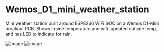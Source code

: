 # Wemos_D1_mini_weather_station
Mini weather station built around ESP8266 WiFi SOC on a Wemos D1-Mini breakout PCB.  Shows inside temperature and wifi-updated outside temp, and has LED to indicate for rain.

![image](https://github.com/gabeak2/Wemos_D1_mini_weather_station/assets/59489552/096a100c-cc0f-4b7c-8c01-8bd390613acf)
![image](https://github.com/gabeak2/Wemos_D1_mini_weather_station/assets/59489552/779d9867-b077-4135-a49b-3161f6aeb064)
